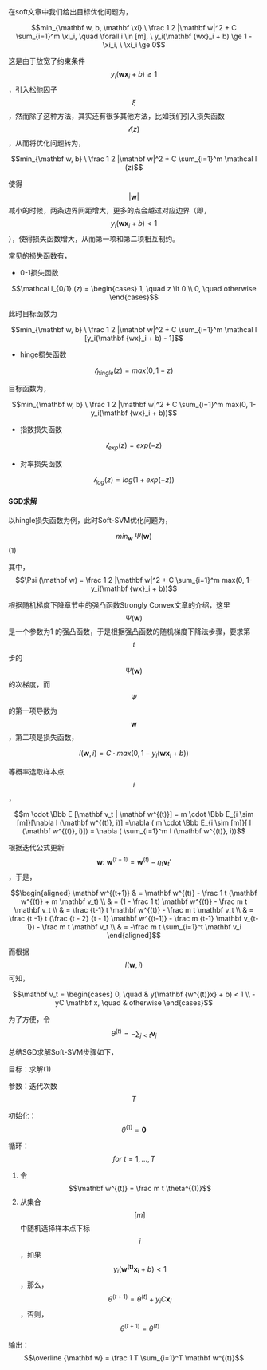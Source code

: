 在soft文章中我们给出目标优化问题为，

$$min_{\mathbf w, b, \mathbf \xi} \ \frac 1 2 |\mathbf w|^2 + C \sum_{i=1}^m \xi_i, \quad \forall i \in [m], \ y_i(\mathbf {wx}_i + b) \ge 1 - \xi_i, \ \xi_i \ge 0$$

这是由于放宽了约束条件$$y_i(\mathbf {wx}_i + b) \ge 1$$，引入松弛因子$$\xi$$，然而除了这种方法，其实还有很多其他方法，比如我们引入损失函数$$\mathcal l (z)$$，从而将优化问题转为，

$$min_{\mathbf w, b} \ \frac 1 2 |\mathbf w|^2 + C \sum_{i=1}^m \mathcal l (z)$$

使得$$|\mathbf w|$$ 减小的时候，两条边界间距增大，更多的点会越过对应边界（即，$$y_i(\mathbf {wx}_i + b) \lt 1$$），使得损失函数增大，从而第一项和第二项相互制约。

常见的损失函数有，

* 0-1损失函数

$$\mathcal l_{0/1} (z) = \begin{cases} 1, \quad z \lt 0 \\ 0, \quad otherwise \end{cases}$$

此时目标函数为

$$min_{\mathbf w, b} \ \frac 1 2 |\mathbf w|^2 + C \sum_{i=1}^m \mathcal l [y_i(\mathbf {wx}_i + b) - 1]$$

* hinge损失函数

$$\mathcal l_{hingle}(z) = max(0, 1 - z)$$

目标函数为，

$$min_{\mathbf w, b} \ \frac 1 2 |\mathbf w|^2 + C \sum_{i=1}^m max(0, 1- y_i(\mathbf {wx}_i + b))$$

* 指数损失函数

$$\mathcal l_{exp}(z) = exp(-z)$$

* 对率损失函数

$$\mathcal l_{log} (z) = log(1+exp(-z))$$

#### SGD求解

以hingle损失函数为例，此时Soft-SVM优化问题为，

$$min_{\mathbf w} \ \Psi(\mathbf w)$$                                                                                                            \(1\)

其中，$$\Psi (\mathbf w) = \frac 1 2 |\mathbf w|^2 + C \sum_{i=1}^m max(0, 1- y_i(\mathbf {wx}_i + b))$$

根据随机梯度下降章节中的强凸函数Strongly Convex文章的介绍，这里$$\Psi(\mathbf w)$$ 是一个参数为1 的强凸函数，于是根据强凸函数的随机梯度下降法步骤，要求第$$t$$ 步的$$\Psi(\mathbf w)$$ 的次梯度，而$$\Psi$$ 的第一项导数为$$\mathbf w$$，第二项是损失函数，

$$l(\mathbf w, i) = C \cdot max(0, 1 - y_i(\mathbf {wx}_i + b)) $$

等概率选取样本点$$i$$，

$$m \cdot \Bbb E [\mathbf v_t | \mathbf w^{(t)}] = m \cdot \Bbb E_{i \sim [m]}[\nabla l (\mathbf w^{(t)}, i)] =\nabla ( m \cdot \Bbb E_{i \sim [m]}[ l (\mathbf w^{(t)}, i)]) = \nabla ( \sum_{i=1}^m l (\mathbf w^{(t)}, i))$$

根据迭代公式更新$$\mathbf w: \ \mathbf w^{(t+1)} = \mathbf w^{(t)} - \eta_t \mathbf v_t'$$，于是，

$$\begin{aligned} \mathbf w^{(t+1)} & = \mathbf w^{(t)} - \frac 1 t (\mathbf w^{(t)} + m \mathbf v_t) \\ & = (1 - \frac 1 t) \mathbf w^{(t)} - \frac m t \mathbf v_t \\ & = \frac {t-1} t \mathbf w^{(t)} - \frac m t \mathbf v_t \\ & = \frac {t -1} t (\frac {t - 2} {t - 1} \mathbf w^{(t-1)} - \frac m {t-1} \mathbf v_{t-1}) - \frac m t \mathbf v_t \\ & = -\frac m t \sum_{i=1}^t \mathbf v_i \end{aligned}$$

而根据$$l(\mathbf w, i)$$可知，

$$\mathbf v_t = \begin{cases} 0, \quad & y(\mathbf {w^{(t)}x} + b) < 1 \\ -yC \mathbf x, \quad & otherwise \end{cases}$$

为了方便，令$$\theta^{(t)} = - \sum_{j \lt t} \mathbf v_j$$

总结SGD求解Soft-SVM步骤如下，

目标：求解\(1\)

参数：迭代次数$$T$$

初始化：$$\theta^{(1)} = \mathbf 0$$

循环：$$for \ t = 1, ..., T$$

1. 令$$\mathbf w^{(t)} = \frac m t \theta^{(1)}$$
2. 从集合$$[m]$$ 中随机选择样本点下标$$i$$，如果$$y_i(\mathbf {w^{(t)}x_i} + b) < 1$$，那么，$$\theta^{(t+1)} = \theta^{(t)} + y_i C \mathbf x_i$$，否则，$$\theta^{(t+1)} = \theta^{(t)}$$

输出：$$\overline {\mathbf w} = \frac 1 T \sum_{i=1}^T \mathbf w^{(t)}$$



